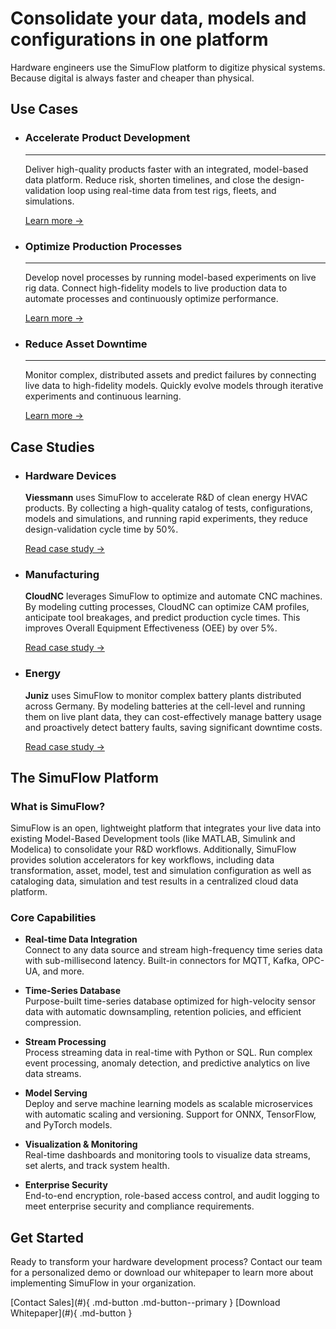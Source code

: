 # Consolidate your data, models and configurations in one platform

Hardware engineers use the SimuFlow platform to digitize physical systems. Because digital is always faster and cheaper than physical.

## Use Cases

<div class="grid cards" markdown>

- ### Accelerate Product Development
    
    ---
    
    Deliver high-quality products faster with an integrated, model-based data platform. Reduce risk, shorten timelines, and close the design-validation loop using real-time data from test rigs, fleets, and simulations.
    
    [Learn more →](#accelerate-product-development)

- ### Optimize Production Processes
    
    ---
    
    Develop novel processes by running model-based experiments on live rig data. Connect high-fidelity models to live production data to automate processes and continuously optimize performance.
    
    [Learn more →](#optimize-production)

- ### Reduce Asset Downtime
    
    ---
    
    Monitor complex, distributed assets and predict failures by connecting live data to high-fidelity models. Quickly evolve models through iterative experiments and continuous learning.
    
    [Learn more →](#reduce-downtime)

</div>

## Case Studies

<div class="grid cards" markdown>

- ### Hardware Devices
    
    **Viessmann** uses SimuFlow to accelerate R&D of clean energy HVAC products. By collecting a high-quality catalog of tests, configurations, models and simulations, and running rapid experiments, they reduce design-validation cycle time by 50%.
    
    [Read case study →](#)

- ### Manufacturing
    
    **CloudNC** leverages SimuFlow to optimize and automate CNC machines. By modeling cutting processes, CloudNC can optimize CAM profiles, anticipate tool breakages, and predict production cycle times. This improves Overall Equipment Effectiveness (OEE) by over 5%.
    
    [Read case study →](#)
    
- ### Energy
    
    **Juniz** uses SimuFlow to monitor complex battery plants distributed across Germany. By modeling batteries at the cell-level and running them on live plant data, they can cost-effectively manage battery usage and proactively detect battery faults, saving significant downtime costs.
    
    [Read case study →](#)

</div>

## The SimuFlow Platform

### What is SimuFlow?

SimuFlow is an open, lightweight platform that integrates your live data into existing Model-Based Development tools (like MATLAB, Simulink and Modelica) to consolidate your R&D workflows. Additionally, SimuFlow provides solution accelerators for key workflows, including data transformation, asset, model, test and simulation configuration as well as cataloging data, simulation and test results in a centralized cloud data platform.

### Core Capabilities

- **Real-time Data Integration**  
  Connect to any data source and stream high-frequency time series data with sub-millisecond latency. Built-in connectors for MQTT, Kafka, OPC-UA, and more.

- **Time-Series Database**  
  Purpose-built time-series database optimized for high-velocity sensor data with automatic downsampling, retention policies, and efficient compression.

- **Stream Processing**  
  Process streaming data in real-time with Python or SQL. Run complex event processing, anomaly detection, and predictive analytics on live data streams.

- **Model Serving**  
  Deploy and serve machine learning models as scalable microservices with automatic scaling and versioning. Support for ONNX, TensorFlow, and PyTorch models.

- **Visualization & Monitoring**  
  Real-time dashboards and monitoring tools to visualize data streams, set alerts, and track system health.

- **Enterprise Security**  
  End-to-end encryption, role-based access control, and audit logging to meet enterprise security and compliance requirements.

## Get Started

Ready to transform your hardware development process? Contact our team for a personalized demo or download our whitepaper to learn more about implementing SimuFlow in your organization.

<div class="center" markdown>
[Contact Sales](#){ .md-button .md-button--primary } [Download Whitepaper](#){ .md-button }
</div>

